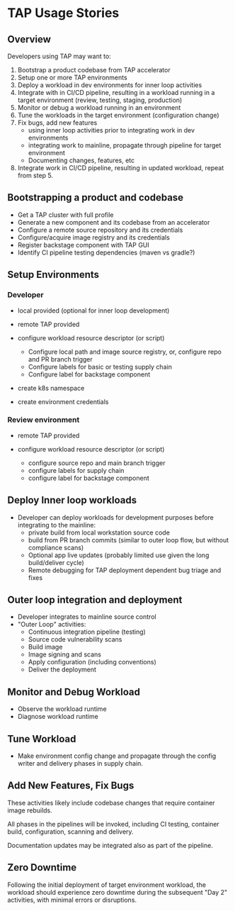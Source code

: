 # TAP Usage Stories

## Overview

Developers using TAP may want to:

1.  Bootstrap a product codebase from TAP accelerator
1.  Setup one or more TAP environments
1.  Deploy a workload in dev environments for inner loop activities
1.  Integrate with in CI/CD pipeline, resulting in a workload running in
    a target environment (review, testing, staging, production)
1.  Monitor or debug a workload running in an environment
1.  Tune the workloads in the target environment (configuration change)
1.  Fix bugs, add new features
    -   using inner loop activities prior to integrating work in dev
        environments
    -   integrating work to mainline,
        propagate through pipeline for target environment
    -   Documenting changes, features, etc
1.  Integrate work in CI/CD pipeline, resulting in updated workload,
    repeat from step 5.

## Bootstrapping a product and codebase

- Get a TAP cluster with full profile
- Generate a new component and its codebase from an accelerator
- Configure a remote source repository and its credentials
- Configure/acquire image registry and its credentials
- Register backstage component with TAP GUI
- Identify CI pipeline testing dependencies (maven vs gradle?)

## Setup Environments

### Developer

-   local provided (optional for inner loop development)

-   remote TAP provided

-   configure workload resource descriptor (or script)
    -   Configure local path and image source registry,
        or, configure repo and PR branch trigger
    -   Configure labels for basic or testing supply chain
    -   Configure label for backstage component

-   create k8s namespace

-   create environment credentials

### Review environment

-   remote TAP provided

-   configure workload resource descriptor (or script)
    - configure source repo and main branch trigger
    - configure labels for supply chain
    - configure label for backstage component

## Deploy Inner loop workloads

-   Developer can deploy workloads for development purposes before
    integrating to the mainline:
    -   private build from local workstation source code
    -   build from PR branch commits (similar to outer loop flow,
        but without compliance scans)
    -   Optional app live updates
        (probably limited use given the long build/deliver cycle)
    -   Remote debugging for TAP deployment dependent bug triage and
        fixes

## Outer loop integration and deployment

-   Developer integrates to mainline source control
-   "Outer Loop" activities:
    - Continuous integration pipeline (testing)
    - Source code vulnerability scans
    - Build image
    - Image signing and scans
    - Apply configuration (including conventions)
    - Deliver the deployment

## Monitor and Debug Workload

- Observe the workload runtime
- Diagnose workload runtime

## Tune Workload

-   Make environment config change and propagate through the config
    writer and delivery phases in supply chain.

## Add New Features, Fix Bugs

These activities likely include codebase changes that require container
image rebuilds.

All phases in the pipelines will be invoked,
including CI testing, container build, configuration, scanning and
delivery.

Documentation updates may be integrated also as part of the pipeline.

## Zero Downtime

Following the initial deployment of target environment workload,
the workload should experience zero downtime during the subsequent
"Day 2" activities, with minimal errors or disruptions.
